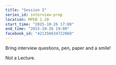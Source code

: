 ```yaml
---
title: "Session 3"
series_id: interview-prep
location: MPEB 1.20
start_time: "2015-10-26 17:00"
end_time: "2015-10-26 19:00"
facebook_id: "421356634722060"
---
```


Bring interview questions, pen, paper and a smile!

Not a Lecture.
